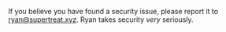 If you believe you have found a security issue, please report it to ryan@supertreat.xyz.  Ryan takes security _very_ seriously.

